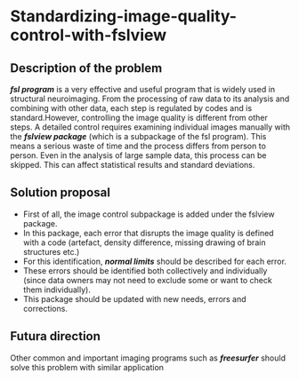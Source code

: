 # **Standardizing-image-quality-control-with-fslview**

## **Description of the problem**

***fsl program*** is a very effective and useful program that is widely used in structural neuroimaging. From the processing of raw data to its analysis and combining with other data, each step is regulated by codes and is standard.However, controlling the image quality is different from other steps. A detailed control requires examining individual images manually with the ***fslview package*** (which is a subpackage of the fsl program). This means a serious waste of time and the process differs from person to person. Even in the analysis of large sample data, this process can be skipped. This can affect statistical results and standard deviations. 

## **Solution proposal**

- First of all, the image control subpackage is added under the fslview package.
- In this package, each error that disrupts the image quality is defined with a code (artefact, density difference, missing drawing of brain structures etc.)
- For this identification, _**normal limits**_ should be described for each error.
- These errors should be identified both collectively and individually (since data owners may not need to exclude some or want to check them individually).
- This package should be updated with new needs, errors and corrections. 

## **Futura direction**

Other common and important imaging programs such as ***freesurfer*** should solve this problem with similar application 
